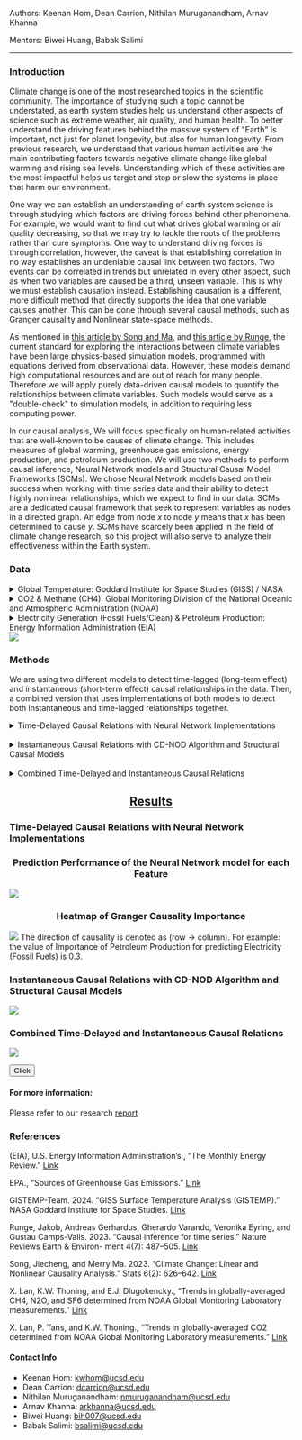 Authors: Keenan Hom, Dean Carrion, Nithilan Muruganandham, Arnav Khanna

Mentors: Biwei Huang, Babak Salimi

---

### Introduction
Climate change is one of the most researched topics in the scientific community. The importance of studying such a topic cannot be understated, as earth system studies help us understand other aspects of science such as extreme weather, air quality, and human health. To better understand the driving features behind the massive system of "Earth" is important, not just for planet longevity, but also for human longevity. From previous research, we understand that various human activities are the main contributing factors towards negative climate change like global warming and rising sea levels. Understanding which of these activities are the most impactful helps us target and stop or slow the systems in place that harm our environment.

One way we can establish an understanding of earth system science is through studying which factors are driving forces behind other phenomena. For example, we would want to find out what drives global warming or air quality decreasing, so that we may try to tackle the roots of the problems rather than cure symptoms. One way to understand driving forces is through correlation, however, the caveat is that establishing correlation in no way establishes an undeniable causal link between two factors. Two events can be correlated in trends but unrelated in every other aspect, such as when two variables are caused be a third, unseen variable. This is why we must establish causation instead. Establishing causation is a different, more difficult method that directly supports the idea that one variable causes another. This can be done through several causal methods, such as Granger causality and Nonlinear state-space methods.

As mentioned in [this article by Song and Ma](https://www.mdpi.com/2571-905X/6/2/40), and [this article by Runge](https://doi.org/10.1038/s43017-023-00431-y), the current standard for exploring the interactions between climate variables have been large physics-based simulation models, programmed with equations derived from observational data. However, these models demand high computational resources and are out of reach for many people. Therefore we will apply purely data-driven causal models to quantify the relationships between climate variables. Such models would serve as a "double-check" to simulation models, in addition to requiring less computing power.

In our causal analysis, We will focus specifically on human-related activities that are well-known to be causes of climate change. This includes measures of global warming, greenhouse gas emissions, energy production, and petroleum production. We will use two methods to perform causal inference, Neural Network models and Structural Causal Model Frameworks (SCMs). We chose Neural Network models based on their success when working with time series data and their ability to detect highly nonlinear relationships, which we expect to find in our data. SCMs are a dedicated causal framework that seek to represent variables as nodes in a directed graph. An edge from node *x* to node *y* means that *x* has been determined to cause *y*. SCMs have scarcely been applied in the field of climate change research, so this project will also serve to analyze their effectiveness within the Earth system.

### Data
<details>
  <summary>Global Temperature: Goddard Institute for Space Studies (GISS) / NASA</summary>
  <br>
  https://data.giss.nasa.gov/gistemp/
</details>
<details>
  <summary>CO2 & Methane (CH4): Global Monitoring Division of the National Oceanic and Atmospheric Administration (NOAA)</summary>
  <br>
  * https://gml.noaa.gov/ccgg/trends/gl_data.html
  * https://gml.noaa.gov/ccgg/trends_ch4/
</details>
<details>
  <summary>Electricity Generation (Fossil Fuels/Clean) & Petroleum Production: Energy Information Administration (EIA)</summary>
  <br>
  * https://www.eia.gov/totalenergy/data/monthly/
  * https://www.eia.gov/international/data/world
</details>

<img src="assets/datavis.png" frameBorder=0>

### Methods

We are using two different models to detect time-lagged (long-term effect) and instantaneous (short-term effect) causal relationships in the data. Then, a combined version that uses implementations of both models to detect both instantaneous and time-lagged relationships together.

<details>
  <summary>Time-Delayed Causal Relations with Neural Network Implementations</summary>
  <br>
  With the assistance of the python package PyTorch, we trained several artificial neural network models on a large portion of the dataset, leaving some recent data as a validation set. This consisted of optimizing the number of layers in our Recurrent Neural Network and the ideal lag value. This model is used to determine Granger causality between variables. We determine causality by systematically leaving out one variable from the training data, training the model, and checking if the error is higher than that of a model trained on the full dataset. We retrain the same model many times to reduce the influence of randomness, and perform a t-test on the resulting errors. Additionally, we will use a NN (trained on the full dataset) to get the residuals when predicting for each variable; these residuals are later used in SCMs.
</details>

<br>

<details>
  <summary>Instantaneous Causal Relations with CD-NOD Algorithm and Structural Causal Models</summary>
  <br>
  Using the causallearn python package, the entire dataset was run through a CD-NOD algorithm to find instantaneous causal relations between each variable. This can then be visualized through a node graph. Using the causal links found from the CD-NOD algorithm, an additive noise model (ANM) was applied to each causal link to discover the direction of the link between each node. The ANM returns probabilities of causal direction between each given variable, and thus an $\alpha$ of 0.05 will be used to determine enough probable cause for a causal relation. The detection of instantaneous relations is important, since our data has been averaged on a monthly basis. One month is more than enough time for our climate variables to affect one another, but this change would appear to be instantaneous in our data.
</details>

<br>

<details>
  <summary>Combined Time-Delayed and Instantaneous Causal Relations</summary>
  <br>
  We are also able to combine NNs and SCMs to create a model that can detect both time-lagged and instantaneous causal relations. First, we fit a NN to the full dataset, which will attempt to predict one time step into the future using a specified number of lags. Then, we find the residuals between the predicted and actual data, and plug this in as input to an SCM. The SCM, in determining causal relations between residuals, will be able to find the instantaneous causal relations that our time-lagged model misses.
</details>

<center><ins><h2>Results</h2></ins></center>


### Time-Delayed Causal Relations with Neural Network Implementations

<center><h3>Prediction Performance of the Neural Network model for each Feature</h3></center>
<img src="assets/rnn_predictions.png" frameBorder=2>

<center><h3>Heatmap of Granger Causality Importance</h3></center>
<img src="assets/rnn_importance_heatmap.png" frameBorder=2>
The direction of causality is denoted as (row -> column). For example:
the value of Importance of Petroleum Production for predicting Electricity (Fossil Fuels) is 0.3.

### Instantaneous Causal Relations with CD-NOD Algorithm and Structural Causal Models
<img src="assets/scm_node.png" frameBorder=2>

### Combined Time-Delayed and Instantaneous Causal Relations
<img src="assets/combined_node.png" frameBorder=2>

<button onclick="window.location.href='https://bing.com';">Click</button>

#### For more information:
Please refer to our research <a href="TEST_REPORT.pdf">report</a>


### References
(EIA), U.S. Energy Information Administration’s., “The Monthly Energy Review.” [Link](https://www.eia.gov/totalenergy/data/monthly/)

EPA., “Sources of Greenhouse Gas Emissions.” [Link](https://www.epa.gov/ghgemissions/sources-greenhouse-gas-emissions#:~:text=Carbon%20dioxide%20(CO2)%20makes,natural%20gas%2C%20to%20produce%20electricity.)

GISTEMP-Team. 2024. “GISS Surface Temperature Analysis (GISTEMP).” NASA Goddard
Institute for Space Studies. [Link](https://data.giss.nasa.gov/gistemp/)

Runge, Jakob, Andreas Gerhardus, Gherardo Varando, Veronika Eyring, and Gustau
Camps-Valls. 2023. “Causal inference for time series.” Nature Reviews Earth & Environ-
ment 4(7): 487–505. [Link](https://www.nature.com/articles/s43017-023-00431-y)

Song, Jiecheng, and Merry Ma. 2023. “Climate Change: Linear and Nonlinear Causality
Analysis.” Stats 6(2): 626–642. [Link](https://www.mdpi.com/2571-905X/6/2/40)

X. Lan, K.W. Thoning, and E.J. Dlugokencky., “Trends in globally-averaged CH4, N2O,
and SF6 determined from NOAA Global Monitoring Laboratory measurements.” [Link](https://gml.noaa.gov/ccgg/trends_doi.html)

X. Lan, P. Tans, and K.W. Thoning., “Trends in globally-averaged CO2 determined from
NOAA Global Monitoring Laboratory measurements.” [Link](https://gml.noaa.gov/ccgg/trends/global.html?doi=10.15138/9n0h-zh07)


#### Contact Info
* Keenan Hom: kwhom@ucsd.edu
* Dean Carrion: dcarrion@ucsd.edu
* Nithilan Muruganandham: nmuruganandham@ucsd.edu
* Arnav Khanna: arkhanna@ucsd.edu
* Biwei Huang: bih007@ucsd.edu
* Babak Salimi: bsalimi@ucsd.edu
